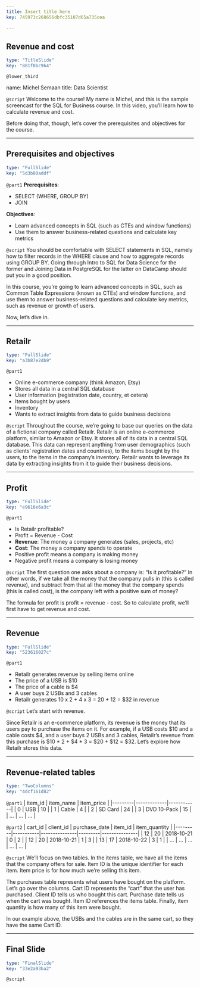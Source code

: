 ```yaml
---
title: Insert title here
key: 745973c268656dbfc35107d65a735cea

---
```

## Revenue and cost

```yaml
type: "TitleSlide"
key: "881f0bc964"
```

`@lower_third`

name: Michel Semaan
title: Data Scientist


`@script`
Welcome to the course! My name is Michel, and this is the sample screencast for the SQL for Business course. In this video, you’ll learn how to calculate revenue and cost.

Before doing that, though, let’s cover the prerequisites and objectives for the course.


---
## Prerequisites and objectives

```yaml
type: "FullSlide"
key: "5d3b80addf"
```

`@part1`
**Prerequisites**:
- SELECT (WHERE, GROUP BY) 
- JOIN

**Objectives**:
- Learn advanced concepts in SQL (such as CTEs and window functions)
- Use them to answer business-related questions and calculate key metrics


`@script`
You should be comfortable with SELECT statements in SQL, namely how to filter records in the WHERE clause and how to aggregate records using GROUP BY. Going through Intro to SQL for Data Science for the former and Joining Data in PostgreSQL for the latter on DataCamp should put you in a good position.

In this course, you’re going to learn advanced concepts in SQL, such as Common Table Expressions (known as CTEs) and window functions, and use them to answer business-related questions and calculate key metrics, such as revenue or growth of users.

Now, let’s dive in.


---
## Retailr

```yaml
type: "FullSlide"
key: "a3b87e2db9"
```

`@part1`
- Online e-commerce company (think Amazon, Etsy)
- Stores all data in a central SQL database
 - User information (registration date, country, et cetera)
 - Items bought by users
 - Inventory
- Wants to extract insights from data to guide business decisions


`@script`
Throughout the course, we’re going to base our queries on the data of a fictional company called Retailr. Retailr is an online e-commerce platform, similar to Amazon or Etsy. It stores all of its data in a central SQL database. This data can represent anything from user demographics (such as clients’ registration dates and countries), to the items bought by the users, to the items in the company’s inventory. Retailr wants to leverage its data by extracting insights from it to guide their business decisions.


---
## Profit

```yaml
type: "FullSlide"
key: "e9616e6a3c"
```

`@part1`
- Is Retailr profitable?
- Profit = Revenue - Cost
 - **Revenue**: The money a company generates (sales, projects, etc)
 - **Cost**: The money a company spends to operate
 - Positive profit means a company is making money
 - Negative profit means a company is losing money


`@script`
The first question one asks about a company is: “Is it profitable?” In other words, if we take all the money that the company pulls in (this is called revenue), and subtract from that all the money that the company spends (this is called cost), is the company left with a positive sum of money?

The formula for profit is profit = revenue - cost. So to calculate profit, we’ll first have to get revenue and cost.


---
## Revenue

```yaml
type: "FullSlide"
key: "523616027c"
```

`@part1`
- Retailr generates revenue by selling items online
 - The price of a USB is $10
 - The price of a cable is $4
 - A user buys 2 USBs and 3 cables
 - Retailr generates 10 x 2 + 4 x 3 = 20 + 12 = $32 in revenue


`@script`
Let’s start with revenue.

Since Retailr is an e-commerce platform, its revenue is the money that its users pay to purchase the items on it. For example, if a USB costs $10 and a cable costs $4, and a user buys 2 USBs and 3 cables, Retailr’s revenue from this purchase is $10 * 2 + $4 * 3 = $20 + $12 = $32. Let’s explore how Retailr stores this data.


---
## Revenue-related tables

```yaml
type: "TwoColumns"
key: "4dcf161d82"
```

`@part1`
| item_id | item_name   | item_price |
|---------|-------------|------------|
| 0       | USB         | 10         |
| 1       | Cable       | 4          |
| 2       | SD Card     | 24         |
| 3       | DVD 10-Pack | 15         |
| ...     | ...         | ...        |


`@part2`
| cart_id | client_id | purchase_date | item_id | item_quantity |
|---------|-----------|---------------|---------|---------------|
| 12      | 20        | 2018-10-21    | 0       | 2             |
| 12      | 20        | 2018-10-21    | 1       | 3             |
| 13      | 17        | 2018-10-22    | 3       | 1             |
| ...     | ...       | ...           | ...     | ...           |


`@script`
We’ll focus on two tables. In the items table, we have all the items that the company offers for sale. Item ID is the unique identifier for each item. Item price is for how much we’re selling this item.

The purchases table represents what users have bought on the platform. Let’s go over the columns. Cart ID represents the “cart” that the user has purchased. Client ID tells us who bought this cart. Purchase date tells us when the cart was bought. Item ID references the items table. Finally, item quantity is how many of this item were bought.

In our example above, the USBs and the cables are in the same cart, so they have the same Cart ID.


---
## Final Slide

```yaml
type: "FinalSlide"
key: "33e2a93ba2"
```

`@script`


